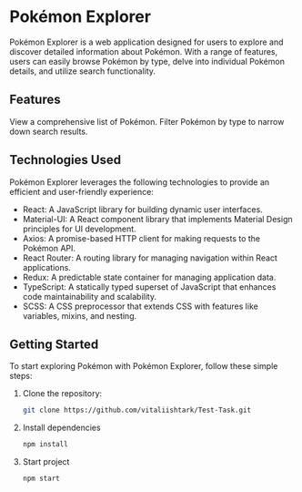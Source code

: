 # Pokémon Explorer

Pokémon Explorer is a web application designed for users to explore and discover detailed information about Pokémon. With a range of features, users can easily browse Pokémon by type, delve into individual Pokémon details, and utilize search functionality.

## Features

View a comprehensive list of Pokémon.
Filter Pokémon by type to narrow down search results.

## Technologies Used

Pokémon Explorer leverages the following technologies to provide an efficient and user-friendly experience:

- React: A JavaScript library for building dynamic user interfaces.
- Material-UI: A React component library that implements Material Design principles for UI development.
- Axios: A promise-based HTTP client for making requests to the Pokémon API.
- React Router: A routing library for managing navigation within React applications.
- Redux: A predictable state container for managing application data.
- TypeScript: A statically typed superset of JavaScript that enhances code maintainability and scalability.
- SCSS: A CSS preprocessor that extends CSS with features like variables, mixins, and nesting.

## Getting Started

To start exploring Pokémon with Pokémon Explorer, follow these simple steps:

1. Clone the repository:

   ```bash
   git clone https://github.com/vitaliishtark/Test-Task.git

2. Install dependencies

    ```bash
   npm install

3. Start project
    ```bash
   npm start
